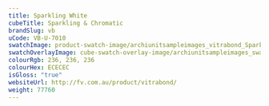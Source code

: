 ```yaml
---
title: Sparkling White
cubeTitle: Sparkling & Chromatic
brandSlug: vb
uCode: VB-U-7010
swatchImage: product-swatch-image/archiunitsampleimages_vitrabond_Sparkling_White.jpg
swatchOverlayImage: cube-swatch-overlay-image/archiunitsampleimages_swatch-overlay_vitrabond.png
colourRgb: 236, 236, 236
colourHex: ECECEC
isGloss: "true"
websiteUrl: http://fv.com.au/product/vitrabond/
weight: 77760
---
```

